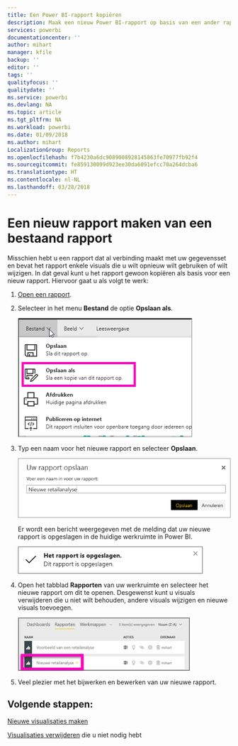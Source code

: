 ```yaml
---
title: Een Power BI-rapport kopiëren
description: Maak een nieuw Power BI-rapport op basis van een ander rapport.
services: powerbi
documentationcenter: ''
author: mihart
manager: kfile
backup: ''
editor: ''
tags: ''
qualityfocus: ''
qualitydate: ''
ms.service: powerbi
ms.devlang: NA
ms.topic: article
ms.tgt_pltfrm: NA
ms.workload: powerbi
ms.date: 01/09/2018
ms.author: mihart
LocalizationGroup: Reports
ms.openlocfilehash: f7b4230a6dc9089008928145863fe70977fb92f4
ms.sourcegitcommit: fe859130099d923ee30da6091efcc70a264dcba6
ms.translationtype: HT
ms.contentlocale: nl-NL
ms.lasthandoff: 03/28/2018
---
```

# <a name="create-a-new-report-from-an-existing-report"></a>Een nieuw rapport maken van een bestaand rapport
Misschien hebt u een rapport dat al verbinding maakt met uw gegevensset en bevat het rapport enkele visuals die u wilt opnieuw wilt gebruiken of wilt wijzigen.  In dat geval kunt u het rapport gewoon kopiëren als basis voor een nieuw rapport.  Hiervoor gaat u als volgt te werk:

1. [Open een rapport](service-report-open.md).
2. Selecteer in het menu **Bestand** de optie **Opslaan als**.
   
   ![](media/power-bi-report-copy/powerbi-save-as.png)
3. Typ een naam voor het nieuwe rapport en selecteer **Opslaan**.
   
   ![](media/power-bi-report-copy/savereport.png)
   
   Er wordt een bericht weergegeven met de melding dat uw nieuwe rapport is opgeslagen in de huidige werkruimte in Power BI.
   
   ![](media/power-bi-report-copy/savesuccess1.png)
4. Open het tabblad **Rapporten** van uw werkruimte en selecteer het nieuwe rapport om dit te openen. Desgewenst kunt u visuals verwijderen die u niet wilt behouden, andere visuals wijzigen en nieuwe visuals toevoegen.
   
   ![](media/power-bi-report-copy/power-bi-workspace.png)
5. Veel plezier met het bijwerken en bewerken van uw nieuwe rapport.

## <a name="next-steps"></a>Volgende stappen:
[Nieuwe visualisaties maken](power-bi-report-add-visualizations-ii.md)

[Visualisaties verwijderen](service-delete.md) die u niet nodig hebt
